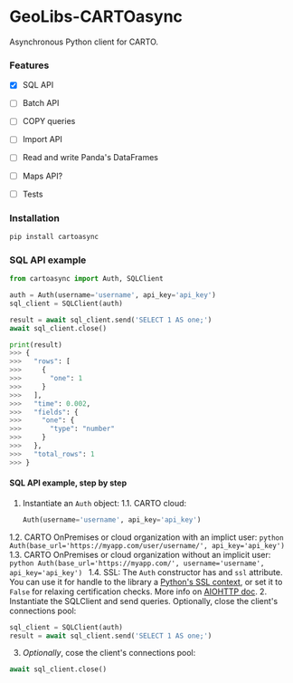 # GeoLibs-CARTOasync
Asynchronous Python client for CARTO.

### Features

- [x] SQL API
- [ ] Batch API
- [ ] COPY queries
- [ ] Import API
- [ ] Read and write Panda's DataFrames
- [ ] Maps API?
- [ ] Tests


### Installation

```bash
pip install cartoasync
```

### SQL API example

```python
from cartoasync import Auth, SQLClient

auth = Auth(username='username', api_key='api_key')
sql_client = SQLClient(auth)

result = await sql_client.send('SELECT 1 AS one;')
await sql_client.close()

print(result)
>>> {
>>>   "rows": [
>>>     {
>>>       "one": 1
>>>     }
>>>   ],
>>>   "time": 0.002,
>>>   "fields": {
>>>     "one": {
>>>       "type": "number"
>>>     }
>>>   },
>>>   "total_rows": 1
>>> }
```

#### SQL API example, step by step

1. Instantiate an `Auth` object:
  1.1. CARTO cloud:
    ```python
    Auth(username='username', api_key='api_key')
    ```
  1.2. CARTO OnPremises or cloud organization with an implict user:
    ```python
    Auth(base_url='https://myapp.com/user/username/', api_key='api_key')
    ```
  1.3. CARTO OnPremises or cloud organization without an implicit user:
    ```python
    Auth(base_url='https://myapp.com/', username='username', api_key='api_key')
    ```
  1.4. SSL:
    The `Auth` constructor has and `ssl` attribute. You can use it for handle to the library a [Python's SSL context](https://docs.python.org/3/library/ssl.html#ssl-contexts), or set it to `False` for relaxing certification checks. More info on [AIOHTTP doc](https://docs.aiohttp.org/en/stable/client_advanced.html#ssl-control-for-tcp-sockets).
2. Instantiate the SQLClient and send queries. Optionally, close the client's connections pool:
  ```python
  sql_client = SQLClient(auth)
  result = await sql_client.send('SELECT 1 AS one;')
  ```
3. _Optionally_, cose the client's connections pool:

  ```python
  await sql_client.close()
  ```
